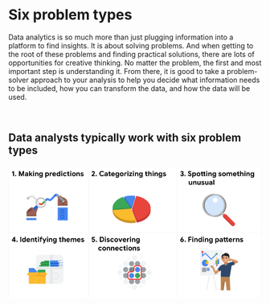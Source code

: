 # Six problem types

Data analytics is so much more than just plugging information into a platform to find insights. It is about solving problems. And when getting to the root of these problems and finding practical solutions, there are lots of opportunities for creative thinking. No matter the problem, the first and most important step is understanding it. From there, it is good to take a problem-solver approach to your analysis to help you decide what information needs to be included, how you can transform the data, and how the data will be used. 

&nbsp;

## Data analysts typically work with six problem types

![img](img/da-problem-types.png)